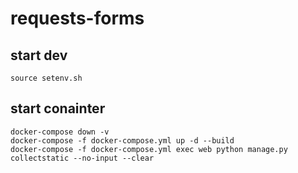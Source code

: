 # requests-forms
## start dev
```
source setenv.sh
```
## start conainter
```
docker-compose down -v
docker-compose -f docker-compose.yml up -d --build
docker-compose -f docker-compose.yml exec web python manage.py collectstatic --no-input --clear
```